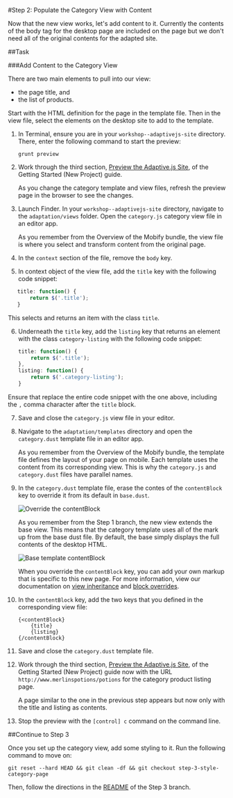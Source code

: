 #Step 2: Populate the Category View with Content

Now that the new view works, let's add content to it. Currently the contents of the body tag for the desktop page are included on the page but we don't need all of the original contents for the adapted site.

##Task

###Add Content to the Category View

There are two main elements to pull into our view:

* the page title, and 
* the list of products.
 
Start with the HTML definition for the page in the template file. Then in the view file, select the elements on the desktop site to add to the template.

1. In Terminal, ensure you are in your `workshop--adaptivejs-site` directory. There, enter the following command to start the preview:

    ```
    grunt preview
    ```

2. Work through the third section, [Preview the Adaptive.js Site](https://cloud.mobify.com/docs/adaptivejs/getting-started/new-project/#/start-adaptivejs-server), of the Getting Started (New Project) guide.

    As you change the category template and view files, refresh the preview page in the browser to see the changes.

3. Launch Finder. In your `workshop--adaptivejs-site` directory, navigate to the `adaptation/views` folder. Open the `category.js` category view file in an editor app.

    As you remember from the Overview of the Mobify bundle, the view file is where you select and transform content from the original page.

4. In the `context` section of the file, remove the `body` key.
5. In context object of the view file, add the `title` key with the following code snippet:

 ```javascript
    title: function() {
        return $('.title');
    }
 ```

 This selects and returns an item with the class `title`.

6. Underneath the `title` key, add the `listing` key that returns an element with the class `category-listing` with the following code snippet:

    ```javascript
    title: function() {
        return $('.title');
    },
    listing: function() {
        return $('.category-listing');
    }
    ```
 Ensure that replace the entire code snippet with the one above, including the `,` comma character after the `title` block.

7. Save and close the `category.js` view file in your editor.

8. Navigate to the `adaptation/templates` directory and open the `category.dust` template file in an editor app.

    As you remember from the Overview of the Mobify bundle, the template file defines the layout of your page on mobile. Each template uses the content from its corresponding view. This is why the `category.js` and `category.dust` files have parallel names.

9. In the `category.dust` template file, erase the contes of the `contentBlock` key to override it from its default in `base.dust`. 

    ![Override the contentBlock](https://s3.amazonaws.com/uploads.hipchat.com/15359/64553/XQKwUSv5WGo064c/Screen%20Shot%202015-01-16%20at%2012.15.59%20PM.png)

    As you remember from the Step 1 branch, the new view extends the base view. This means that the category template uses all of the mark up from the base dust file. By default, the base simply displays the full contents of the desktop HTML.

    ![Base template contentBlock](https://s3.amazonaws.com/uploads.hipchat.com/15359/64553/Hehqa43UYdVBQxW/Screen%20Shot%202015-02-05%20at%201.41.56%20PM.png)

    When you override the `contentBlock` key, you can add your own markup that is specific to this new page. For more information, view our documentation on [view inheritance](https://cloud.mobify.com/docs/adaptivejs/adapting/views/#/view-inheritance/) and [block overrides](https://cloud.mobify.com/docs/adaptivejs/adapting/dustjs-cheat-sheet/#/block-overrides/).

10. In the `contentBlock` key, add the two keys that you defined in the corresponding view file:

    ```
    {<contentBlock}
        {title}
        {listing}
    {/contentBlock}
    ```

11. Save and close the `category.dust` template file.

12. Work through the third section, [Preview the Adaptive.js Site](https://cloud.mobify.com/docs/adaptivejs/getting-started/new-project/#/start-adaptivejs-server), of the Getting Started (New Project) guide now with the URL `http://www.merlinspotions/potions` for the category product listing page.

    A page similar to the one in the previous step appears but now only with the title and listing as contents.

13. Stop the preview with the `[control] c` command on the command line.

##Continue to Step 3

Once you set up the category view, add some styling to it. Run the following command to move on:

```
git reset --hard HEAD && git clean -df && git checkout step-3-style-category-page
```

Then, follow the directions in the  [README](https://github.com/mobify/workshop--adaptivejs-site/blob/step-3-style-category-page/README.md) of the Step 3 branch.

